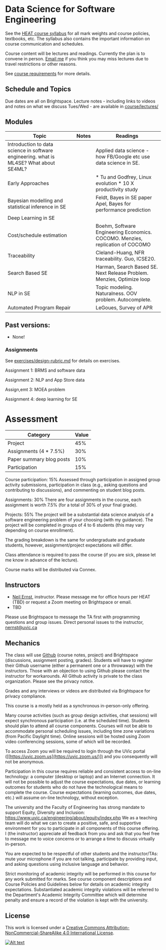 # Data Science for Software Engineering

See the [HEAT course syllabus](https://heat.csc.uvic.ca/coview/outline/2020/Fall/SENG/330) for all mark weights and course policies, textbooks, etc. The syllabus also contains the important information on course communication and schedules. 

Course content will be lectures and readings. Currently the plan is to convene in person. [Email me](mailto:nernst@uvic.ca) if you think you may miss lectures due to travel restrictions or other reasons.

<!--The first part of the course will be more lecture based, establishing some foundations in the topics taught and explored in this course.-->
<!--The second part of the course will be workshop based, with guest speakers and ample activities to drill into specific topics more deeply. The workshops will be on the following topics: code assessment techniques, knowledge sharing and collaboration, continuous software engineering, diversity and inclusion in software engineering, software engineering productivity, and ethics and reliability of empirical research in software engineering.-->

See [course requirements](requirements.md) for more details.

## Schedule and Topics

Due dates are all on Brightspace. Lecture notes - including links to videos and notes on what we discuss Tues/Wed - are available in [course/lectures/](lectures)

## Modules

| Topic                                                        | Notes | Readings                                                     |
| ------------------------------------------------------------ | ----- | ------------------------------------------------------------ |
| Introduction to data science in software engineering. what is ML4SE? What about SE4ML? |       | Applied data science - how FB/Google etc use data science in SE. |
| Early Approaches                                             |       | * Tu and Godfrey, Linux evolution * 10 X productivity study  |
| Bayesian modelling and statistical inference in SE           |       | Feldt, Bayes in SE paper<br />Apel, Bayes for performance prediction<br /> |
| Deep Learning in SE                                          |       |                                                              |
| Cost/schedule estimation                                     |       | Boehm, Software Engineering Economics. COCOMO. Menzies, replication of COCOMO |
| Traceability                                                 |       | Cleland-Huang, NFR traceability. Guo, ICSE20.                |
| Search Based SE                                              |       | Harman, Search Based SE. Next Release Problem. Menzies, Optimize loop |
| NLP in SE                                                    |       | Topic modeling. Naturalness. OOV problem. Autocomplete.      |
| Automated Program Repair                                     |       | LeGoues, Survey of APR                                       |

## Past versions:

* None!

### Assignments

See [exercises/design-rubric.md](exercises/design-rubric.md) for details on exercises.

Assignment 1: BRMS and software data

Assignment 2: NLP and App Store data

Assign,emt 3: MOEA problem 

Assignment 4: deep learning for SE

# Assessment

| Category                 | Value |
| ------------------------ | ----- |
| Project                  | 45%   |
| Assignments (4 * 7.5%)   | 30%   |
| Paper summary blog posts | 10%   |
| Participation            | 15%   |

Course participation: 15%
Assessed through participation in assigned group activity submissions, participation in class (e.g., asking questions and contributing to discussions), and commenting on student blog posts. 

Assignments: 30%
There are four assignments in the course, each assignment is worth 7.5% (for a total of 30% of your final grade). 

Projects: 55%
The project will be a substantial data science analysis of a software engineering problem of your choosing (with my guidance). The project will be completed in groups of 4 to 6 students (this may vary depending on course enrollment).

The grading breakdown is the same for undergraduate and graduate students, however, assignment/project expectations will differ.

Class attendance is required to pass the course (if you are sick, please let me know in advance of the lecture).

Course marks will be distributed via Connex.

## Instructors

* [Neil Ernst](http://neilernst.net), instructor. Please message me for office hours per HEAT (TBD) or request a Zoom meeting on Brightspace or email. 
* TBD

Please use Brightspace to message the TA first with programming questions and group issues. Direct personal issues to the instructor, nernst@uvic.ca

## Mechanics

The class will use [Github](https://github.com/SENG330) (course notes, project) and Brightspace (discussions, assignment posting, grades). Students will have to register their Github username (either a permanent one or a throwaway) with the instructors. Those with an objection to using Github please contact the instructor for workarounds. All Github activity is private to the class organization. Please see the privacy notice.

Grades and any interviews or videos are distributed via Brightspace for privacy compliance.

This course is a mostly held as a synchronous in-person-only offering.

<!--Students should expect that the course experience offered by this on-line course will be a variation of the on-campus courses. Learning outcomes will be altered and met using on-line methods.-->

Many course activities (such as group design activities, chat sessions) will expect synchronous participation (i.e. at the scheduled time).
Students should plan to attend all course components.
Courses will not be able to accommodate personal scheduling issues, including time zone variations (from Pacific Daylight time). Online sessions will be hosted using Zoom video conferencing sessions, some of which will be recorded.

To access Zoom you will be required to login through the UVic portal ([[https://uvic.zoom.us](https://uvic.zoom.us/)]) and you consequently will not be anonymous.

Participation in this course requires reliable and consistent access to on-line technology: a computer (desktop or laptop) and an Internet connection.
It will not be possible to adjust the course expectations, due dates, or learning outcomes for students who do not have the technological means to complete the course. Course expectations (learning outcomes, due dates, etc.) will assume on-line technology, without exception.

The university and the Faculty of Engineering has strong mandate to support Equity, Diversity and Inclusion: https://www.uvic.ca/engineering/about/equity/index.php
We as a teaching team will do what we can to create a positive, safe, and supportive environment for you to participate in all components of this course offering. I (the instructor) appreciate all feedback from you and ask that you feel free to message me to voice concerns or to arrange a time to discuss virtually in-person.

You are expected to be respectful of other students and the instructor/TAs: mute your microphone if you are not talking, participate by providing input, and asking questions using inclusive language and behavior.

Strict monitoring of academic integrity will be performed in this course for any work submitted for marks. See course component descriptions and Course Policies and Guidelines below for details on academic integrity expectations. Substantiated academic integrity violations will be referred to the Department's Academic Integrity Committee which will determine penalty and ensure a record of the violation is kept with the university.

## License

This work is licensed under a [Creative Commons Attribution-NonCommercial-ShareAlike 4.0 International License](http://creativecommons.org/licenses/by-nc-sa/4.0/).

[![Alt text](https://camo.githubusercontent.com/f05d4039b67688cfdf339d2a445ad686a60551f9891734c418f7096184de5fac/68747470733a2f2f692e6372656174697665636f6d6d6f6e732e6f72672f6c2f62792d6e632d73612f342e302f38387833312e706e67)](https://camo.githubusercontent.com/f05d4039b67688cfdf339d2a445ad686a60551f9891734c418f7096184de5fac/68747470733a2f2f692e6372656174697665636f6d6d6f6e732e6f72672f6c2f62792d6e632d73612f342e302f38387833312e706e67)
